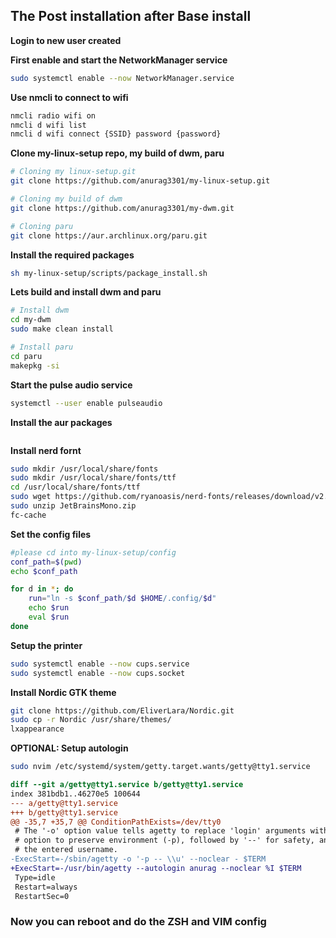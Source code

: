 ## The Post installation after Base install
**Login to new user created**

**First enable and start the NetworkManager service**
```sh
sudo systemctl enable --now NetworkManager.service 
```

**Use nmcli to connect to wifi**
```sh
nmcli radio wifi on
nmcli d wifi list
nmcli d wifi connect {SSID} password {password}
```

**Clone my-linux-setup repo, my build of dwm, paru**
```sh
# Cloning my linux-setup.git
git clone https://github.com/anurag3301/my-linux-setup.git

# Cloning my build of dwm
git clone https://github.com/anurag3301/my-dwm.git

# Cloning paru
git clone https://aur.archlinux.org/paru.git
```

**Install the required packages**
```sh 
sh my-linux-setup/scripts/package_install.sh
```

**Lets build and install dwm and paru**
```sh
# Install dwm
cd my-dwm
sudo make clean install

# Install paru
cd paru
makepkg -si
```

**Start the pulse audio service**
```sh
systemctl --user enable pulseaudio
```

**Install the aur packages**
```sh
```

**Install nerd fornt**
```sh
sudo mkdir /usr/local/share/fonts
sudo mkdir /usr/local/share/fonts/ttf
cd /usr/local/share/fonts/ttf
sudo wget https://github.com/ryanoasis/nerd-fonts/releases/download/v2.1.0/JetBrainsMono.zip
sudo unzip JetBrainsMono.zip
fc-cache
```

**Set the config files**
```sh
#please cd into my-linux-setup/config
conf_path=$(pwd)
echo $conf_path

for d in *; do
    run="ln -s $conf_path/$d $HOME/.config/$d"
    echo $run
    eval $run
done
```

**Setup the printer**
```sh
sudo systemctl enable --now cups.service
sudo systemctl enable --now cups.socket
```

**Install Nordic GTK theme**
```sh
git clone https://github.com/EliverLara/Nordic.git
sudo cp -r Nordic /usr/share/themes/
lxappearance
```

**OPTIONAL: Setup autologin**
```sh
sudo nvim /etc/systemd/system/getty.target.wants/getty@tty1.service
```
```diff
diff --git a/getty@tty1.service b/getty@tty1.service
index 381bdb1..46270e5 100644
--- a/getty@tty1.service
+++ b/getty@tty1.service
@@ -35,7 +35,7 @@ ConditionPathExists=/dev/tty0
 # The '-o' option value tells agetty to replace 'login' arguments with an
 # option to preserve environment (-p), followed by '--' for safety, and then
 # the entered username.
-ExecStart=-/sbin/agetty -o '-p -- \\u' --noclear - $TERM
+ExecStart=-/usr/bin/agetty --autologin anurag --noclear %I $TERM
 Type=idle
 Restart=always
 RestartSec=0
```

### Now you can reboot and do the ZSH and VIM config
